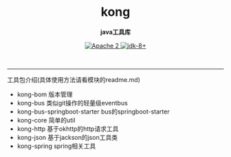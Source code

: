 <h1 align="center" style="text-align:center;">
  kong
</h1>
<p align="center">
	<strong>java工具库</strong>
</p>

<p align="center">
    <a target="_blank" href="https://www.apache.org/licenses/LICENSE-2.0.txt">
		<img src="https://img.shields.io/:license-Apache2-blue.svg" alt="Apache 2" />
	</a>
    <a target="_blank" href="https://www.oracle.com/java/technologies/javase/javase-jdk8-downloads.html">
		<img src="https://img.shields.io/badge/JDK-8+-green.svg" alt="jdk-8+" />
	</a>
    <br />
</p>

<br/>

<hr />
工具包介绍(具体使用方法请看模块的readme.md)

* kong-bom 版本管理
* kong-bus 类似git操作的轻量级eventbus
* kong-bus-springboot-starter bus的springboot-starter
* kong-core 简单的util
* kong-http 基于okhttp的http请求工具
* kong-json 基于jackson的json工具类
* kong-spring spring相关工具
